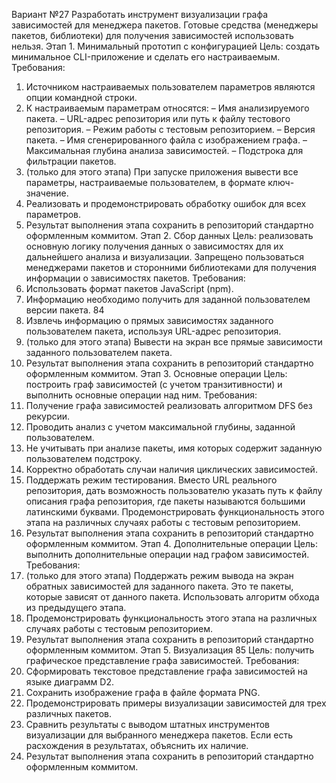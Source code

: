 Вариант №27
Разработать инструмент визуализации графа зависимостей для менеджера
пакетов. Готовые средства (менеджеры пакетов, библиотеки) для получения
зависимостей использовать нельзя.
Этап 1. Минимальный прототип с конфигурацией
Цель: создать минимальное CLI-приложение и сделать его настраиваемым.
Требования:
1. Источником настраиваемых пользователем параметров являются опции
командной строки.
2. К настраиваемым параметрам относятся:
– Имя анализируемого пакета.
– URL-адрес репозитория или путь к файлу тестового репозитория.
– Режим работы с тестовым репозиторием.
– Версия пакета.
– Имя сгенерированного файла с изображением графа.
– Максимальная глубина анализа зависимостей.
– Подстрока для фильтрации пакетов.
3. (только для этого этапа) При запуске приложения вывести все параметры,
настраиваемые пользователем, в формате ключ-значение.
4. Реализовать и продемонстрировать обработку ошибок для всех параметров.
5. Результат выполнения этапа сохранить в репозиторий стандартно
оформленным коммитом.
Этап 2. Сбор данных
Цель: реализовать основную логику получения данных о зависимостях для их
дальнейшего анализа и визуализации. Запрещено пользоваться менеджерами
пакетов и сторонними библиотеками для получения информации о зависимостях
пакетов.
Требования:
1. Использовать формат пакетов JavaScript (npm).
2. Информацию необходимо получить для заданной пользователем версии
пакета.
84
3. Извлечь информацию о прямых зависимостях заданного пользователем
пакета, используя URL-адрес репозитория.
4. (только для этого этапа) Вывести на экран все прямые зависимости
заданного пользователем пакета.
5. Результат выполнения этапа сохранить в репозиторий стандартно
оформленным коммитом.
Этап 3. Основные операции
Цель: построить граф зависимостей (с учетом транзитивности) и выполнить
основные операции над ним.
Требования:
1. Получение графа зависимостей реализовать алгоритмом DFS без рекурсии.
2. Проводить анализ с учетом максимальной глубины, заданной
пользователем.
3. Не учитывать при анализе пакеты, имя которых содержит заданную
пользователем подстроку.
4. Корректно обработать случаи наличия циклических зависимостей.
5. Поддержать режим тестирования. Вместо URL реального репозитория, дать
возможность пользователю указать путь к файлу описания графа
репозитория, где пакеты называются большими латинскими буквами.
Продемонстрировать функциональность этого этапа на различных случаях
работы с тестовым репозиторием.
6. Результат выполнения этапа сохранить в репозиторий стандартно
оформленным коммитом.
Этап 4. Дополнительные операции
Цель: выполнить дополнительные операции над графом зависимостей.
Требования:
1. (только для этого этапа) Поддержать режим вывода на экран обратных
зависимостей для заданного пакета. Это те пакеты, которые зависят от
данного пакета. Использовать алгоритм обхода из предыдущего этапа.
2. Продемонстрировать функциональность этого этапа на различных случаях
работы с тестовым репозиторием.
3. Результат выполнения этапа сохранить в репозиторий стандартно
оформленным коммитом.
Этап 5. Визуализация
85
Цель: получить графическое представление графа зависимостей.
Требования:
1. Сформировать текстовое представление графа зависимостей на языке
диаграмм D2.
2. Сохранить изображение графа в файле формата PNG.
3. Продемонстрировать примеры визуализации зависимостей для трех
различных пакетов.
4. Сравнить результаты с выводом штатных инструментов визуализации для
выбранного менеджера пакетов. Если есть расхождения в результатах,
объяснить их наличие.
5. Результат выполнения этапа сохранить в репозиторий стандартно
оформленным коммитом.
